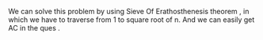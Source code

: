 We can solve this problem by using Sieve Of Erathosthenesis theorem , in which we have to traverse from 1 to square root of n. And we can easily get AC in the ques .
